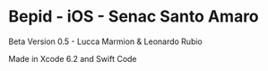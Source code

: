# Bepid - iOS - Senac Santo Amaro

Beta Version 0.5 - Lucca Marmion & Leonardo Rubio 

Made in Xcode 6.2 and Swift Code

